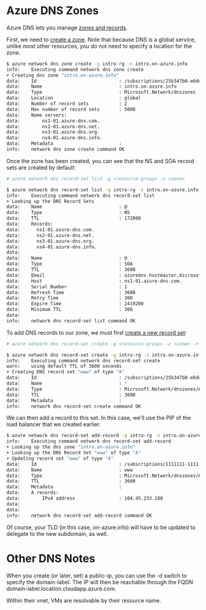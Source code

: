 Azure DNS Zones
===============
Azure DNS lets you manage [zones and records](https://docs.microsoft.com/en-us/azure/dns/dns-zones-records).

First, we need to [create a zone](https://docs.microsoft.com/en-us/azure/dns/dns-getstarted-create-dnszone-cli).  Note that because DNS is a global service, 
unlike most other resources, you do not need to specify a location for the zone.

```bash
$ azure network dns zone create -g intro-rg -n intro.on-azure.info
info:    Executing command network dns zone create
+ Creating dns zone "intro.on-azure.info"                                      
data:    Id                              : /subscriptions/25b347b0-e6dd-45c1-bb11-529e36438d8f/resourceGroups/intro-rg/providers/Microsoft.Network/dnszones/intro.on-azure.info
data:    Name                            : intro.on-azure.info
data:    Type                            : Microsoft.Network/dnszones
data:    Location                        : global
data:    Number of record sets           : 2
data:    Max number of record sets       : 5000
data:    Name servers:
data:        ns1-01.azure-dns.com.
data:        ns2-01.azure-dns.net.
data:        ns3-01.azure-dns.org.
data:        ns4-01.azure-dns.info.
data:    Metadata                        : 
info:    network dns zone create command OK
```

Once the zone has been created, you can see that the NS and SOA record sets
are created by default:

```bash
# azure network dns record-set list -g <resource-group> -z <zone>

$ azure network dns record-set list -g intro-rg -z intro.on-azure.info
info:    Executing command network dns record-set list
+ Looking up the DNS Record Sets                                               
data:    Name                            : @
data:    Type                            : NS
data:    TTL                             : 172800
data:    Records:
data:      ns1-01.azure-dns.com.
data:      ns2-01.azure-dns.net.
data:      ns3-01.azure-dns.org.
data:      ns4-01.azure-dns.info.
data:     
data:    Name                            : @
data:    Type                            : SOA
data:    TTL                             : 3600
data:    Email                           : azuredns-hostmaster.microsoft.com
data:    Host                            : ns1-01.azure-dns.com.
data:    Serial Number                   : 1
data:    Refresh Time                    : 3600
data:    Retry Time                      : 300
data:    Expire Time                     : 2419200
data:    Minimum TTL                     : 300
data:     
info:    network dns record-set list command OK
```

To add DNS records to our zone, we must first [create a new record set](https://docs.microsoft.com/en-us/azure/dns/dns-getstarted-create-recordset-cli):

```bash
# azure network dns record-set create -g <resource-group> -z <zone> -n <dns-name> -y <record-type>

$ azure network dns record-set create -g intro-rg -z intro.on-azure.info -n www -y A
info:    Executing command network dns record-set create
warn:    using default TTL of 3600 seconds
+ Creating DNS record set "www" of type "A"                                      
data:    Id                              : /subscriptions/25b347b0-e6dd-45c1-bb11-529e36438d8f/resourceGroups/intro-rg/providers/Microsoft.Network/dnszones/intro.on-azure.info/A/www
data:    Name                            : *
data:    Type                            : Microsoft.Network/dnszones/A
data:    TTL                             : 3600
data:    Metadata                        : 
info:    network dns record-set create command OK
```

We can then add a record to this set.  In this case, we'll use the PIP of 
the load balancer that we created earlier.

```bash
$ azure network dns record-set add-record -g intro-rg -z intro.on-azure.info -n www -y A -a 104.45.233.180
info:    Executing command network dns record-set add-record
+ Looking up the dns zone "intro.on-azure.info"                                
+ Looking up the DNS Record Set "www" of type "A"                              
+ Updating record set "www" of type "A"                                        
data:    Id                              : /subscriptions/1111111-1111-1111-1111-111111111111/resourceGroups/intro-rg/providers/Microsoft.Network/dnszones/intro.on-azure.info/A/*
data:    Name                            : www
data:    Type                            : Microsoft.Network/dnszones/A
data:    TTL                             : 3600
data:    Metadata                        : 
data:    A records:
data:        IPv4 address                : 104.45.233.180
data:     
data:     
info:    network dns record-set add-record command OK
```

Of course, your TLD (in this case, on-azure.info) will have to be updated to delegate to the new subdomain, as well.

Other DNS Notes
===============
When you create (or later, set) a public-ip, you can use the -d switch to
specify the domain-label.  The IP will then be reachable through the FQDN
domain-label.location.cloudapp.azure.com.

Within their vnet, VMs are resolvable by their resource name.
